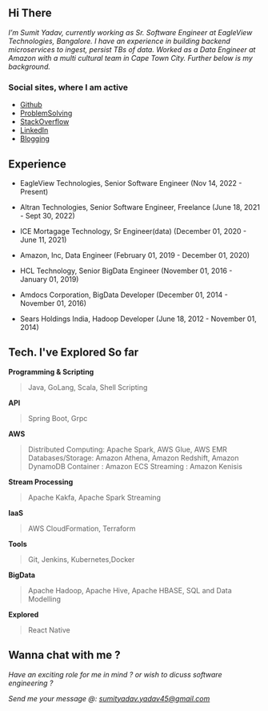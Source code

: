 ## Hi There

*I’m Sumit Yadav, currently working as Sr. Software Engineer at EagleView Technologies, Bangalore. I have an experience in building backend microservices to ingest, persist TBs of data. Worked as a Data Engineer at Amazon with a multi cultural team in Cape Town City. Further below is my background.*

### Social sites, where I am active

- [Github](https://github.com/sumitya/)
- [ProblemSolving](https://www.scaler.com/academy/profile/4131cd85ecff/)
- [StackOverflow](https://stackoverflow.com/users/3639306/sumitya)
- [LinkedIn](https://www.linkedin.com/in/sumitya/)
- [Blogging](https://atozlearner.com/)

## Experience
* EagleView Technologies, Senior Software Engineer (Nov 14, 2022 - Present)

* Altran Technologies, Senior Software Engineer, Freelance (June 18, 2021 - Sept 30, 2022)

* ICE Mortagage Technology, Sr Engineer(data) (December 01, 2020 - June 11, 2021)

* Amazon, Inc, Data Engineer (February 01, 2019 - December 01, 2020)

* HCL Technology, Senior BigData Engineer (November 01, 2016 - January 01, 2019)

* Amdocs Corporation, BigData Developer (December 01, 2014 - November 01, 2016)

* Sears Holdings India, Hadoop Developer (June 18, 2012 - November 01, 2014)

## Tech. I've Explored So far

**Programming & Scripting**
> Java, GoLang, Scala, Shell Scripting

**API**
> Spring Boot, Grpc

**AWS**
> Distributed Computing: Apache Spark, AWS Glue, AWS EMR
> Databases/Storage: Amazon Athena, Amazon Redshift, Amazon DynamoDB
> Container : Amazon ECS
> Streaming : Amazon Kenisis

**Stream Processing**
> Apache Kakfa, Apache Spark Streaming

**IaaS**
> AWS CloudFormation, Terraform

**Tools**
> Git, Jenkins, Kubernetes,Docker

**BigData**
> Apache Hadoop,  Apache Hive, Apache HBASE, SQL and Data Modelling

**Explored**
> React Native

## Wanna chat with me ? 

*Have an exciting role for me in mind ? or wish to dicuss software engineering ?*

*Send me your message @: sumityadav.yadav45@gmail.com*
